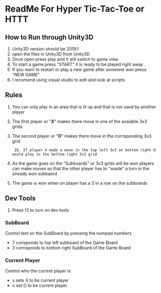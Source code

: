 # ReadMe For Hyper Tic-Tac-Toe or HTTT

## How to Run through Unity3D

1. Unity3D version should be 2019.1
2. open the files in Unity3D from Unity3D
3. Once open press play and it will switch to game view
4. To start a game press "START" it is ready to be played right away
5. If you want to restart or play a new game after someone won press "NEW GAME"
5. I recomend using visual studio to edit and look at scripts

## Rules

1. You can only play in an area that is lit up and that is not used by another player
2. The first player or "**X**" makes there move in one of the avaiable 3x3 grids
3. The second player or "**O**" makes there move in the corrisponding 3x3 grid 

        IE. If player X made a move in the top left 3x3 at bottom right O would play in the bottom right 3x3 grid
4. As the game goes on the "Subboards" or 3x3 grids will be won players can make moves so that the other player has to "waste" a turn in the already won subbaord
5. The game is won when on player has a 3 in a row on the subboards

## Dev Tools

1. Press f3 to turn on dev tools

### SubBoard 
Control text on the SubBoard by pressing the numpad numbers
- 7 corisponds to top left subboard of the Game Board
- 3 corrisponds to bottom right SubBoard of the Game Board

### Current Player
Control who the current player is
- x sets X to be current player
- o set O to be current player